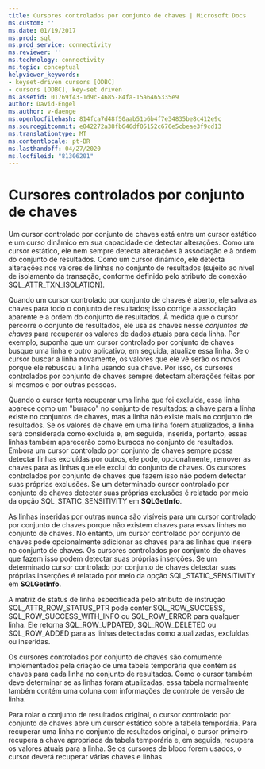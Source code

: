 ```yaml
---
title: Cursores controlados por conjunto de chaves | Microsoft Docs
ms.custom: ''
ms.date: 01/19/2017
ms.prod: sql
ms.prod_service: connectivity
ms.reviewer: ''
ms.technology: connectivity
ms.topic: conceptual
helpviewer_keywords:
- keyset-driven cursors [ODBC]
- cursors [ODBC], key-set driven
ms.assetid: 01769f43-1d9c-4685-84fa-15a6465335e9
author: David-Engel
ms.author: v-daenge
ms.openlocfilehash: 814fca7d48f50aab51b6b4f7e34835be8c412e9c
ms.sourcegitcommit: e042272a38fb646df05152c676e5cbeae3f9cd13
ms.translationtype: MT
ms.contentlocale: pt-BR
ms.lasthandoff: 04/27/2020
ms.locfileid: "81306201"
---
```

# <a name="keyset-driven-cursors"></a>Cursores controlados por conjunto de chaves
Um cursor controlado por conjunto de chaves está entre um cursor estático e um curso dinâmico em sua capacidade de detectar alterações. Como um cursor estático, ele nem sempre detecta alterações à associação e à ordem do conjunto de resultados. Como um cursor dinâmico, ele detecta alterações nos valores de linhas no conjunto de resultados (sujeito ao nível de isolamento da transação, conforme definido pelo atributo de conexão SQL_ATTR_TXN_ISOLATION).  
  
 Quando um cursor controlado por conjunto de chaves é aberto, ele salva as chaves para todo o conjunto de resultados; isso corrige a associação aparente e a ordem do conjunto de resultados. À medida que o cursor percorre o conjunto de resultados, ele usa as chaves nesse *conjuntos de chaves* para recuperar os valores de dados atuais para cada linha. Por exemplo, suponha que um cursor controlado por conjunto de chaves busque uma linha e outro aplicativo, em seguida, atualize essa linha. Se o cursor buscar a linha novamente, os valores que ele vê serão os novos porque ele rebuscau a linha usando sua chave. Por isso, os cursores controlados por conjunto de chaves sempre detectam alterações feitas por si mesmos e por outras pessoas.  
  
 Quando o cursor tenta recuperar uma linha que foi excluída, essa linha aparece como um "buraco" no conjunto de resultados: a chave para a linha existe no conjuntos de chaves, mas a linha não existe mais no conjunto de resultados. Se os valores de chave em uma linha forem atualizados, a linha será considerada como excluída e, em seguida, inserida, portanto, essas linhas também aparecerão como buracos no conjunto de resultados. Embora um cursor controlado por conjunto de chaves sempre possa detectar linhas excluídas por outros, ele pode, opcionalmente, remover as chaves para as linhas que ele exclui do conjunto de chaves. Os cursores controlados por conjunto de chaves que fazem isso não podem detectar suas próprias exclusões. Se um determinado cursor controlado por conjunto de chaves detectar suas próprias exclusões é relatado por meio da opção SQL_STATIC_SENSITIVITY em **SQLGetInfo**.  
  
 As linhas inseridas por outras nunca são visíveis para um cursor controlado por conjunto de chaves porque não existem chaves para essas linhas no conjunto de chaves. No entanto, um cursor controlado por conjunto de chaves pode opcionalmente adicionar as chaves para as linhas que insere no conjunto de chaves. Os cursores controlados por conjunto de chaves que fazem isso podem detectar suas próprias inserções. Se um determinado cursor controlado por conjunto de chaves detectar suas próprias inserções é relatado por meio da opção SQL_STATIC_SENSITIVITY em **SQLGetInfo**.  
  
 A matriz de status de linha especificada pelo atributo de instrução SQL_ATTR_ROW_STATUS_PTR pode conter SQL_ROW_SUCCESS, SQL_ROW_SUCCESS_WITH_INFO ou SQL_ROW_ERROR para qualquer linha. Ele retorna SQL_ROW_UPDATED, SQL_ROW_DELETED ou SQL_ROW_ADDED para as linhas detectadas como atualizadas, excluídas ou inseridas.  
  
 Os cursores controlados por conjunto de chaves são comumente implementados pela criação de uma tabela temporária que contém as chaves para cada linha no conjunto de resultados. Como o cursor também deve determinar se as linhas foram atualizadas, essa tabela normalmente também contém uma coluna com informações de controle de versão de linha.  
  
 Para rolar o conjunto de resultados original, o cursor controlado por conjunto de chaves abre um cursor estático sobre a tabela temporária. Para recuperar uma linha no conjunto de resultados original, o cursor primeiro recupera a chave apropriada da tabela temporária e, em seguida, recupera os valores atuais para a linha. Se os cursores de bloco forem usados, o cursor deverá recuperar várias chaves e linhas.
